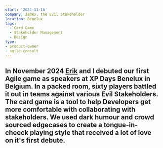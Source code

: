 ```yaml
---
start: '2024-11-16'
company: James, the Evil Stakeholder
location: Benelux
tags:
  - Card Game
  - Stakeholder Management
  - Design
type:
- product-owner
- agile-consult
---
```

In November 2024 <a href="https://erik-de-bos.nl/" target="_blank">Erik</a> and I debuted our first Agile game as speakers at XP Days Benelux in Belgium. In a packed room, sixty players battled it out in teams against various Evil Stakeholders. The card game is a tool to help Developers get more comfortable with collaborating with stakeholders. We used dark humour and crowd sourced edgecases to create a tongue-in-cheeck playing style that received a lot of love on it's first debute.
---